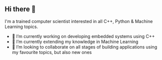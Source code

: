 ## Hi there 👋

I'm a trained computer scientist interested in all C++, Python & Machine Learning topics.

- 🔭 I’m currently working on developing embedded systems using C++
- 🌱 I’m currently extending my knowledge in Machine Learning 
- 👯 I’m looking to collaborate on all stages of building applications using my favourite topics, but also new ones

<!--
**cborodi/cborodi** is a ✨ _special_ ✨ repository because its `README.md` (this file) appears on your GitHub profile.

Here are some ideas to get you started:

- 🔭 I’m currently working on ...
- 🌱 I’m currently learning ...
- 👯 I’m looking to collaborate on ...
- 🤔 I’m looking for help with ...
- 💬 Ask me about ...
- 📫 How to reach me: ...
- 😄 Pronouns: ...
- ⚡ Fun fact: ...
-->
